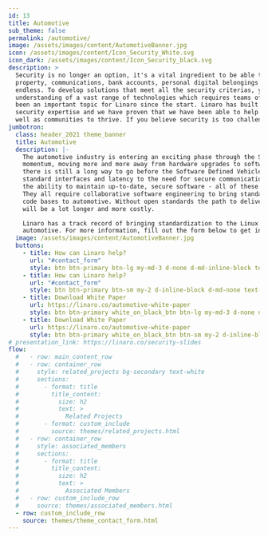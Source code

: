 ```yaml
---
id: 13
title: Automotive
sub_theme: false
permalink: /automotive/
image: /assets/images/content/AutomotiveBanner.jpg
icon: /assets/images/content/Icon_Security_White.svg
icon_dark: /assets/images/content/Icon_Security_black.svg
description: >
  Security is no longer an option, it's a vital ingredient to be able to protect intellectual
  property, communications, bank accounts, personal digital belongings etc. The list is almost
  endless. To develop solutions that meet all the security criterias, you need to have a solid
  understanding of a vast range of technologies which requires teams of experts. Security has
  been an important topic for Linaro since the start. Linaro has built a strong team with
  security expertise and we have proven that we have been able to help other companies as
  well as communities to thrive. If you believe security is too challenging, we can help you!
jumbotron:
  class: header_2021 theme_banner
  title: Automotive
  description: |-
    The automotive industry is entering an exciting phase through the Software Defined Vehicle
    momentum, moving more and more away from hardware upgrades to software developments. But
    there is still a long way to go before the Software Defined Vehicle becomes a reality. From the lack of
    standard interfaces and latency to the need for secure communication between virtual machines and
    the ability to maintain up-to-date, secure software - all of these challenges have one thing in common.
    They all require collaborative software engineering to bring standardization and reference open source
    code bases to automotive. Without open standards the path to delivering the software defined vehicle
    will be a lot longer and more costly.

    Linaro has a track record of bringing standardization to the Linux kernel and is now extending this to
    automotive. For more information, fill out the form below to get in touch or download our Whitepaper.
  image: /assets/images/content/AutomotiveBanner.jpg
  buttons:
    - title: How can Linaro help?
      url: "#contact_form"
      style: btn btn-primary btn-lg my-md-3 d-none d-md-inline-block text-uppercase theme_contact_btn
    - title: How can Linaro help?
      url: "#contact_form"
      style: btn btn-primary btn-sm my-2 d-inline-block d-md-none text-uppercase theme_contact_btn
    - title: Download White Paper
      url: https://linaro.co/automotive-white-paper
      style: btn btn-primary white_on_black_btn btn-lg my-md-3 d-none d-md-inline-block text-uppercase theme_contact_btn
    - title: Download White Paper
      url: https://linaro.co/automotive-white-paper
      style: btn btn-primary white_on_black_btn btn-sm my-2 d-inline-block d-md-none text-uppercase theme_contact_btn
# presentation_link: https://linaro.co/security-slides
flow:
  #   - row: main_content_row
  #   - row: container_row
  #     style: related_projects bg-secondary text-white
  #     sections:
  #       - format: title
  #         title_content:
  #           size: h2
  #           text: >
  #             Related Projects
  #       - format: custom_include
  #         source: themes/related_projects.html
  #   - row: container_row
  #     style: associated_members
  #     sections:
  #       - format: title
  #         title_content:
  #           size: h2
  #           text: >
  #             Associated Members
  #   - row: custom_include_row
  #     source: themes/associated_members.html
  - row: custom_include_row
    source: themes/theme_contact_form.html
---
```

